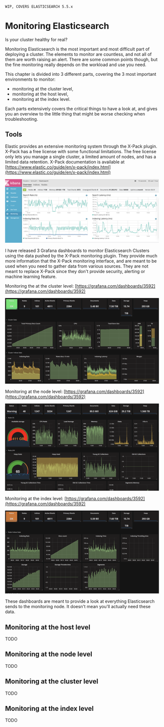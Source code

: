 ```
WIP, COVERS ELASTICSEARCH 5.5.x
```

# Monitoring Elasticsearch

Is your cluster healthy for real?

Monitoring Elasticsearch is the most important and most difficult part of deploying a cluster. The elements to monitor are countless, and not all of them are worth raising an alert. There are some common points though, but the fine monitoring really depends on the workload and use you need.

This chapter is divided into 3 different parts, covering the 3 most important environments to monitor:

* monitoring at the cluster level,
* monitoring at the host level,
* monitoring at the index level.

Each parts extensively covers the critical things to have a look at, and gives you an overview to the little thing that might be worse checking when troubleshooting.

## Tools

Elastic provides an extensive monitoring system through the X-Pack plugin. X-Pack has a free license with some functional limitations. The free license only lets you manage a single cluster, a limited amount of nodes, and has a limited data retention. X-Pack documentation is available at [https://www.elastic.co/guide/en/x-pack/index.html](https://www.elastic.co/guide/en/x-pack/index.html)

![](images/image7.png)

I have released 3 Grafana dashboards to monitor Elasticsearch Clusters using the data pushed by the X-Pack monitoring plugin. They provide much more information that the X-Pack monitoring interface, and are meant to be used when you need to gather data from various sources. They are not meant to replace X-Pack since they don't provide security, alerting or machine learning feature.

Monitoring the at the cluster level: [https://grafana.com/dashboards/3592](https://grafana.com/dashboards/3592)

![](images/image8.png)

Monitoring at the node level: [https://grafana.com/dashboards/3592](https://grafana.com/dashboards/3592)

![](images/image9.png)

Monitoring at the index level: [https://grafana.com/dashboards/3592](https://grafana.com/dashboards/3592)

![](images/image10.png)

These dashboards are meant to provide a look at everything Elasticsearch sends to the monitoring node. It doesn't mean you'll actually need these data.

## Monitoring at the host level

TODO

## Monitoring at the node level

TODO

## Monitoring at the cluster level

TODO

## Monitoring at the index level

TODO

